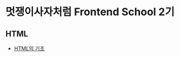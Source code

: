 # 멋쟁이사자처럼 Frontend School 2기

## HTML

- [HTML의 기초](https://github.com/bellnoona/TIL/blob/main/HTML/%EB%A9%8B%EC%9F%81%EC%9D%B4%EC%82%AC%EC%9E%90%EC%B2%98%EB%9F%BC/HTML%EC%9D%98%20%EA%B8%B0%EC%B4%88.md)
